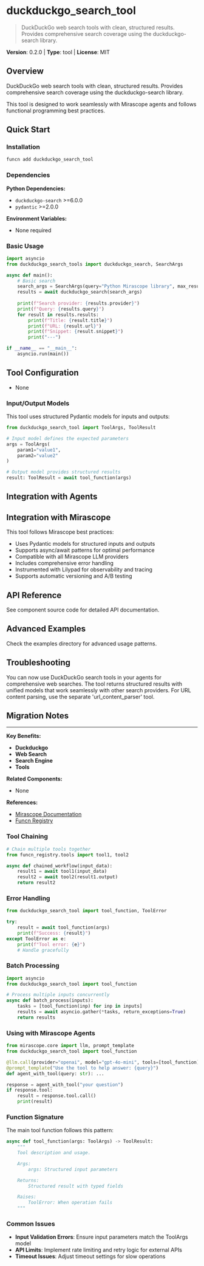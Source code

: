 # duckduckgo_search_tool
> DuckDuckGo web search tools with clean, structured results. Provides comprehensive search coverage using the duckduckgo-search library.

**Version**: 0.2.0 | **Type**: tool | **License**: MIT

## Overview

DuckDuckGo web search tools with clean, structured results. Provides comprehensive search coverage using the duckduckgo-search library.

This tool is designed to work seamlessly with Mirascope agents and follows functional programming best practices.

## Quick Start

### Installation

```bash
funcn add duckduckgo_search_tool
```

### Dependencies

**Python Dependencies:**

- `duckduckgo-search` >=6.0.0
- `pydantic` >=2.0.0

**Environment Variables:**

- None required

### Basic Usage

```python
import asyncio
from duckduckgo_search_tools import duckduckgo_search, SearchArgs

async def main():
    # Basic search
    search_args = SearchArgs(query="Python Mirascope library", max_results=5)
    results = await duckduckgo_search(search_args)
    
    print(f"Search provider: {results.provider}")
    print(f"Query: {results.query}")
    for result in results.results:
        print(f"Title: {result.title}")
        print(f"URL: {result.url}")
        print(f"Snippet: {result.snippet}")
        print("---")

if __name__ == "__main__":
    asyncio.run(main())
```

## Tool Configuration

- None

### Input/Output Models

This tool uses structured Pydantic models for inputs and outputs:

```python
from duckduckgo_search_tool import ToolArgs, ToolResult

# Input model defines the expected parameters
args = ToolArgs(
    param1="value1",
    param2="value2"
)

# Output model provides structured results
result: ToolResult = await tool_function(args)
```

## Integration with Agents

## Integration with Mirascope

This tool follows Mirascope best practices:

- Uses Pydantic models for structured inputs and outputs
- Supports async/await patterns for optimal performance
- Compatible with all Mirascope LLM providers
- Includes comprehensive error handling
- Instrumented with Lilypad for observability and tracing
- Supports automatic versioning and A/B testing

## API Reference

See component source code for detailed API documentation.

## Advanced Examples

Check the examples directory for advanced usage patterns.

## Troubleshooting

You can now use DuckDuckGo search tools in your agents for comprehensive web searches. The tool returns structured results with unified models that work seamlessly with other search providers. For URL content parsing, use the separate 'url_content_parser' tool.

## Migration Notes

---

**Key Benefits:**

- **Duckduckgo**
- **Web Search**
- **Search Engine**
- **Tools**

**Related Components:**

- None

**References:**

- [Mirascope Documentation](https://mirascope.com)
- [Funcn Registry](https://github.com/funcn-ai/funcn)

### Tool Chaining

```python
# Chain multiple tools together
from funcn_registry.tools import tool1, tool2

async def chained_workflow(input_data):
    result1 = await tool1(input_data)
    result2 = await tool2(result1.output)
    return result2
```

### Error Handling

```python
from duckduckgo_search_tool import tool_function, ToolError

try:
    result = await tool_function(args)
    print(f"Success: {result}")
except ToolError as e:
    print(f"Tool error: {e}")
    # Handle gracefully
```

### Batch Processing

```python
import asyncio
from duckduckgo_search_tool import tool_function

# Process multiple inputs concurrently
async def batch_process(inputs):
    tasks = [tool_function(inp) for inp in inputs]
    results = await asyncio.gather(*tasks, return_exceptions=True)
    return results
```

### Using with Mirascope Agents

```python
from mirascope.core import llm, prompt_template
from duckduckgo_search_tool import tool_function

@llm.call(provider="openai", model="gpt-4o-mini", tools=[tool_function])
@prompt_template("Use the tool to help answer: {query}")
def agent_with_tool(query: str): ...

response = agent_with_tool("your question")
if response.tool:
    result = response.tool.call()
    print(result)
```

### Function Signature

The main tool function follows this pattern:

```python
async def tool_function(args: ToolArgs) -> ToolResult:
    """
    Tool description and usage.

    Args:
        args: Structured input parameters

    Returns:
        Structured result with typed fields

    Raises:
        ToolError: When operation fails
    """
```

### Common Issues

- **Input Validation Errors**: Ensure input parameters match the ToolArgs model
- **API Limits**: Implement rate limiting and retry logic for external APIs
- **Timeout Issues**: Adjust timeout settings for slow operations
